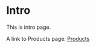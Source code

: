 # Intro

This is intro page.

A link to Products page: [Products](../document-site-home/gmi-cloud/products.md)